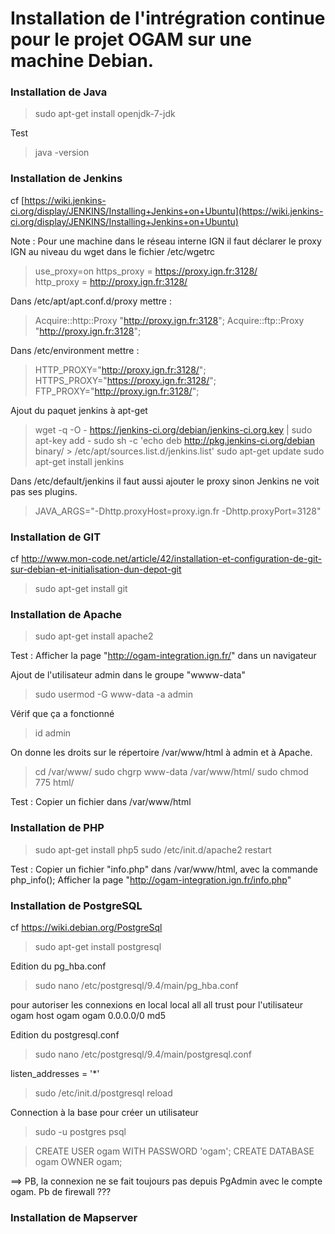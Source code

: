 # Installation de l'intrégration continue pour le projet OGAM sur une machine Debian.


### Installation de Java

> sudo apt-get install openjdk-7-jdk

Test 

> java -version

### Installation de Jenkins

cf [https://wiki.jenkins-ci.org/display/JENKINS/Installing+Jenkins+on+Ubuntu](https://wiki.jenkins-ci.org/display/JENKINS/Installing+Jenkins+on+Ubuntu)

Note :
Pour une machine dans le réseau interne IGN il faut déclarer le proxy IGN au niveau du wget 
dans le fichier /etc/wgetrc 

> use_proxy=on
> https_proxy = https://proxy.ign.fr:3128/   
> http_proxy = http://proxy.ign.fr:3128/

Dans /etc/apt/apt.conf.d/proxy mettre : 

> Acquire::http::Proxy "http://proxy.ign.fr:3128";
> Acquire::ftp::Proxy "http://proxy.ign.fr:3128";
	
Dans /etc/environment mettre :
> HTTP_PROXY="http://proxy.ign.fr:3128/";
> HTTPS_PROXY="https://proxy.ign.fr:3128/";
> FTP_PROXY="http://proxy.ign.fr:3128/";

Ajout du paquet jenkins à apt-get

> wget -q -O - https://jenkins-ci.org/debian/jenkins-ci.org.key | sudo apt-key add -
> sudo sh -c 'echo deb http://pkg.jenkins-ci.org/debian binary/ > /etc/apt/sources.list.d/jenkins.list'
> sudo apt-get update
> sudo apt-get install jenkins


Dans /etc/default/jenkins il faut aussi ajouter le proxy sinon Jenkins ne voit pas ses plugins.

> JAVA_ARGS="-Dhttp.proxyHost=proxy.ign.fr -Dhttp.proxyPort=3128"


	
### Installation de GIT

cf http://www.mon-code.net/article/42/installation-et-configuration-de-git-sur-debian-et-initialisation-dun-depot-git

> sudo apt-get install git
	
	
### Installation de Apache

> sudo apt-get install apache2

Test : Afficher la page "http://ogam-integration.ign.fr/" dans un navigateur

Ajout de l'utilisateur admin dans le groupe "wwww-data"
> sudo usermod -G www-data -a admin

Vérif que ça a fonctionné
> id admin

On donne les droits sur le répertoire /var/www/html à admin et à Apache.
> cd /var/www/
> sudo chgrp www-data /var/www/html/
> sudo chmod 775 html/

Test : Copier un fichier dans /var/www/html

### Installation de PHP

> sudo apt-get install php5
> sudo /etc/init.d/apache2 restart

Test : 
Copier un fichier "info.php" dans /var/www/html, avec la commande php_info();
Afficher la page "http://ogam-integration.ign.fr/info.php"



### Installation de PostgreSQL

cf https://wiki.debian.org/PostgreSql

> sudo apt-get install postgresql


Edition du pg_hba.conf
> sudo nano /etc/postgresql/9.4/main/pg_hba.conf

pour autoriser les connexions en local
local   all             all                                  trust
pour l'utilisateur ogam 
host    ogam     ogam                   0.0.0.0/0       md5


Edition du postgresql.conf
> sudo nano /etc/postgresql/9.4/main/postgresql.conf

listen_addresses = '*' 

> sudo /etc/init.d/postgresql reload


Connection à la base pour créer un utilisateur
> sudo -u postgres psql

> CREATE USER ogam WITH PASSWORD 'ogam';
> CREATE DATABASE ogam OWNER ogam;


==> PB, la connexion ne se fait toujours pas depuis PgAdmin avec le compte ogam. Pb de firewall ???


### Installation de Mapserver